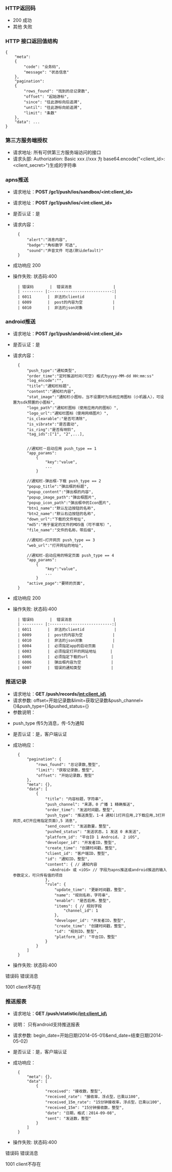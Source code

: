 ### HTTP返回码

- 200 成功
- 其他 失败

### HTTP 接口返回值结构

    {
        "meta": 
        {
            "code": "业务码",
            "message": "状态信息"
        },
        "pagination": 
        {
            "rows_found": "找到的总记录数",
            "offset": "起始游标",
            "since": "往此游标向后追溯",
            "until": "往此游标向前追溯",
            "limit": "条数"
        },
        "data": ...
    }
    
### 第三方服务端授权
- 请求地址: 所有可供第三方服务端访问的接口
- 请求头部: Authorization: Basic xxx  //xxx 为 base64.encode("<client_id>:<client_secret>")生成的字符串

### apns推送
- 请求地址：**POST /gc1/push/ios/sandbox/&lt;int:client_id&gt;**
- 请求地址：**POST /gc1/push/ios/&lt;int:client_id&gt;**
- 是否认证：是
- 请求内容：

        {
            "alert":"消息内容",
            "badge":"角标数字 可选",
            "sound":"声音文件 可选(默认default)"
        }
        
- 成功响应 200

- 操作失败:
状态码:400

        | 错误码       |  错误消息                  |
        | --------- |:---------------------------:| 
        | 6011       |  非法的clientid             |        
        | 6009       |  post的内容为空             |  
        | 6010       |  非法的json对象             |
        

### android推送
- 请求地址：**POST /gc1/push/android/&lt;int:client_id&gt;**
- 是否认证：是
- 请求内容：


        {
            "push_type":"通知类型",
            "order_time":"定时推送时间(可空) 格式为yyyy-MM-dd HH:mm:ss"
            "log_encode":"",
            "title":"通知栏标题",
            "content":"通知栏内容",
            "stat_image":"通知栏小图标，当不设置时为系统应用图标（小机器人），可设置为sdk预置的小图标",
            "logo_path":"通知栏图标（使用应用内的图标）",
            "logo_url":"通知栏图标（使用网络图片）",
            "is_clearable":"是否可清除",
            "is_vibrate":"是否震动",
            "is_ring":"是否有响铃",
            "tag_ids":["1", "2",...],


            //通知栏－启动应用 push_type == 1
            "app_params":
                {
                    "key":"value",
                    ...
                }

            //通知栏-弹出框-下载 push_type == 2
            "popup_title":"弹出框的标题",
            "popup_content":"弹出框的内容",
            "popup_image_path":"弹出框图片",
            "popup_icon_path":"弹出框中的Icon图片",
            "btn1_name":"默认左边按钮的名称",
            "btn2_name":"默认右边按钮的名称",
            "down_url":"下载的文件地址",
            "md5":"用于鉴定的文件的MD5值（可不填写）",
            "file_name":"文件的名称，带后缀",

            //通知栏—打开网页 push_type == 3
            "web_url":"打开网址的地址",
    
            //通知栏-启动应用的特定页面 push_type == 4
            "app_params":
                {
                    "key":"value",
                    ...
                }
            "active_page":"要转的页面",
        }

        
- 成功响应 200

- 操作失败:
状态码:400

        | 错误码       |  错误消息                  |
        | --------- |:---------------------------:| 
        | 6011       |  非法的clientid             |        
        | 6009       |  post的内容为空             |  
        | 6010       |  非法的json对象             |
        | 6004       |  必须指定app的启动页面       |
        | 6003       |  必须指定打开的网站地址      |
        | 6005       |  必须指定下载的url          |
        | 6006       |  弹出框内容为空             |
        | 6007       |  错误的通知类型             |
        

### 推送记录
- 请求地址：**GET /push/records/<int:client_id\>**
- 请求参数: offset=开始记录数&limit=获取记录数&push_channel={}&push_type={}&pushed_status={}
- 参数说明：
* push_type 传5为消息，传-5为通知
- 是否认证：是，客户端认证
- 成功响应：

        {
            "pagination": {
                "rows_found": "总记录数,整型",
                "limit": "获取记录数，整型",
                "offset": "开始记录数，整型"
            },
            "meta": {},
            "data": [
                {
                    "title": "内容标题，字符串",
                    "push_channel": "来源，0 广播 1 精确推送",
                    "order_time": "发送时间戳，整型",
                    "push_type": "推送类型，1-4 通知(1打开应用,2下载应用,3打开网页,4打开应用指定页面),5 消息",
                    "send_count": "发送数量，整型",
                    "pushed_status": "发送状态，1 发送 0 未发送",
                    "platform_id": "平台ID 1 Android， 2 iOS",
                    "developer_id": "开发者ID，整型",
                    "create_time": "创建时间戳，整型",
                    "client_id": "客户端ID，整型",
                    "id": "通知ID，整型",
                    "content": { // 通知内容
                      <Android> 或 <iOS> // 字段为apns推送或android推送的输入参数定义，可只传有值的项目
                    },
                    "rule": {
                        "update_time": "更新时间戳，整型",
                        "name": "规则名称，字符串",
                        "enable": "是否启用，整型",
                        "items": { // 规则字段
                            "channel_id": 1
                        },
                        "developer_id": "开发者ID，整型",
                        "create_time": "创建时间戳，整型",
                        "id": "规则ID，整型",
                        "platform_id": "平台ID，整型"
                    }
                }
            ]
        }

- 操作失败:
状态码:400

错误码 错误消息

1001 client不存在

### 推送报表
- 请求地址：**GET /push/statistic/<int:client_id\>**
- 说明： 只有android支持推送报表
- 请求参数: begin_date=开始日期(2014-05-01)&end_date=结束日期(2014-05-02)
- 是否认证：是，客户端认证
- 成功响应：

        {
            "meta": {},
            "data": [
                {
                    "received": "接收数，整型",
                    "received_rate": "接收率，浮点型，已乘以100",
                    "received_15m_rate": "15分钟接收率，浮点型，已乘以100",
                    "received_15m": "15分钟接收数，整型",
                    "date": "日期，格式：2014-09-08",
                    "sent": "发送数，整型"
                }
            ]
        }

- 操作失败:
状态码:400

错误码 错误消息

1001 client不存在

